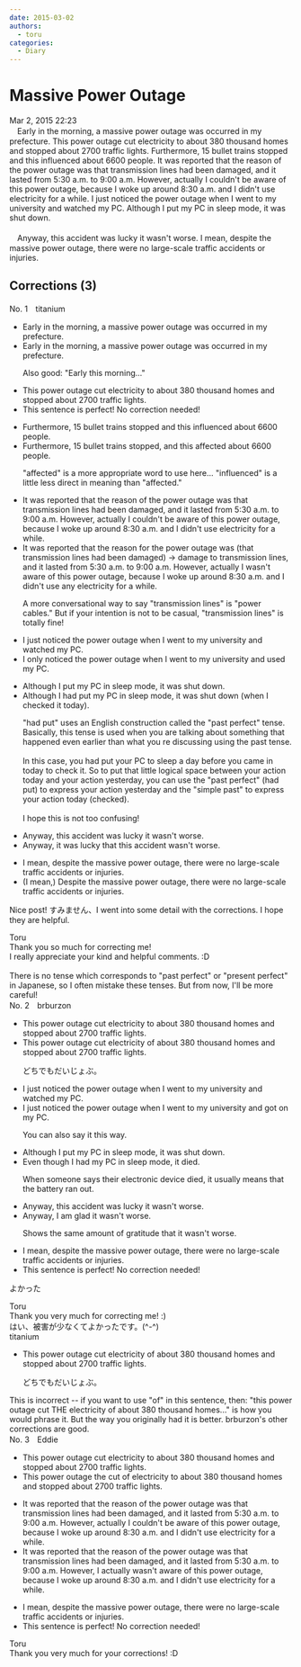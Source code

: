 ```yaml
---
date: 2015-03-02
authors:
  - toru
categories:
  - Diary
---
```


<h1 id="subject_show">Massive Power Outage</h1>
<div class="date">Mar 2, 2015 22:23</div>
<div id="post"><div id="body_show_ori">
　Early in the morning, a massive power outage was occurred in my prefecture. This power outage cut electricity to about 380 thousand homes and stopped about 2700 traffic lights. Furthermore, 15 bullet trains stopped and this influenced about 6600 people. It was reported that the reason of the power outage was that transmission lines had been damaged, and it lasted from 5:30 a.m. to 9:00 a.m. However, actually I couldn't be aware of this power outage, because I woke up around 8:30 a.m. and I didn't use electricity for a while. I just noticed the power outage when I went to my university and watched my PC. Although I put my PC in sleep mode, it was shut down.<br/><br/>　Anyway, this accident was lucky it wasn't worse. I mean, despite the massive power outage, there were no large-scale traffic accidents or injuries.
</div></div>

<!-- more -->


## Corrections (3)
<div id="block"><div class="first_name"> No. 1　<span class="just_name">titanium</span></div><div id="block2">
<ul class="correction_field">
<li class="incorrect">Early in the morning, a massive power outage was occurred in my prefecture.</li>
<li class="corrected correct">
Early in the morning, a massive power outage <span class="sline"><span class="f_red">was</span></span> occurred in my prefecture.
<p class="correction_comment">Also good: "Early this morning..."</p>
</li>
</ul>
<ul class="correction_field">
<li class="incorrect">This power outage cut electricity to about 380 thousand homes and stopped about 2700 traffic lights.</li>
<li class="corrected perfect">This sentence is perfect! No correction needed!</li>
</ul>
<ul class="correction_field">
<li class="incorrect">Furthermore, 15 bullet trains stopped and this influenced about 6600 people.</li>
<li class="corrected correct">
Furthermore, 15 bullet trains stopped<span class="f_blue">,</span> and this <span class="f_blue">affected</span> about 6600 people.
<p class="correction_comment">"affected" is a more appropriate word to use here... "influenced" is a little less direct in meaning than "affected."</p>
</li>
</ul>
<ul class="correction_field">
<li class="incorrect">It was reported that the reason of the power outage was that transmission lines had been damaged, and it lasted from 5:30 a.m. to 9:00 a.m. However, actually I couldn't be aware of this power outage, because I woke up around 8:30 a.m. and I didn't use electricity for a while.</li>
<li class="corrected correct">
It was reported that the reason <span class="f_red">for</span> the power outage was <span class="f_blue">(</span><span class="f_gray">that transmission lines had been damaged</span><span class="f_blue">) -&gt; damage to transmission lines</span>, and it lasted from 5:30 a.m. to 9:00 a.m. However, actually I <span class="f_red">wasn't</span> aware <span class="f_red">of</span> this power outage, because I woke up around 8:30 a.m. and I didn't use <span class="f_blue">any </span>electricity for a while.
<p class="correction_comment">A more conversational way to say "transmission lines" is "power cables." But if your intention is not to be casual, "transmission lines" is totally fine!</p>
</li>
</ul>
<ul class="correction_field">
<li class="incorrect">I just noticed the power outage when I went to my university and watched my PC.</li>
<li class="corrected correct">
I <span class="f_blue">only</span> noticed the power outage when I went to my university and <span class="f_blue">used</span> my PC.
</li>
</ul>
<ul class="correction_field">
<li class="incorrect">Although I put my PC in sleep mode, it was shut down.</li>
<li class="corrected correct">
Although I <span class="f_blue">had</span> put my PC in sleep mode, it was shut down <span class="f_blue">(when I checked it today)</span>.
<p class="correction_comment">"had put" uses an English construction called the "past perfect" tense. Basically, this tense is used when you are talking about something that happened even earlier than what you re discussing using the past tense.<br/><br/>In this case, you had put your PC to sleep a day before you came in today to check it. So to put that little logical space between your action today and your action yesterday, you can use the "past perfect" (had put) to express your action yesterday and the "simple past" to express your action today (checked).<br/><br/>I hope this is not too confusing!</p>
</li>
</ul>
<ul class="correction_field">
<li class="incorrect">Anyway, this accident was lucky it wasn't worse.</li>
<li class="corrected correct">
Anyway, <span class="f_blue">it was lucky that this</span> accident wasn't worse.
</li>
</ul>
<ul class="correction_field">
<li class="incorrect">I mean, despite the massive power outage, there were no large-scale traffic accidents or injuries.</li>
<li class="corrected correct">
<span class="f_gray">(I mean,)</span> <span class="f_blue">D</span>espite the massive power outage, there were no large-scale traffic accidents or injuries.
</li>
</ul>
<p class="comment_small">
 Nice post! すみません、I went into some detail with the corrections. I hope they are helpful.
</p>

</div><div class="name"><span class="just_name">Toru</span><br>
Thank you so much for correcting me!<br/>I really appreciate your kind and helpful comments. :D<br/><br/>There is no tense which corresponds to "past perfect" or "present perfect" in Japanese, so I often mistake these tenses. But from now, I'll be more careful!
</div>
</div>
<div id="block"><div class="first_name"> No. 2　<span class="just_name">brburzon</span></div><div id="block2">
<ul class="correction_field">
<li class="incorrect">This power outage cut electricity to about 380 thousand homes and stopped about 2700 traffic lights.</li>
<li class="corrected correct">
This power outage cut electricity <span class="f_blue">of</span> about 380 thousand homes and stopped about 2700 traffic lights.
<p class="correction_comment">どちでもだいじょぶ。</p>
</li>
</ul>
<ul class="correction_field">
<li class="incorrect">I just noticed the power outage when I went to my university and watched my PC.</li>
<li class="corrected correct">
I <span class="sline">just</span> noticed the power outage when I went to my university and got on my PC.
<p class="correction_comment">You can also say it this way.</p>
</li>
</ul>
<ul class="correction_field">
<li class="incorrect">Although I put my PC in sleep mode, it was shut down.</li>
<li class="corrected correct">
Even though I had my PC in sleep mode, it died.
<p class="correction_comment">When someone says their electronic device died, it usually means that the battery ran out.</p>
</li>
</ul>
<ul class="correction_field">
<li class="incorrect">Anyway, this accident was lucky it wasn't worse.</li>
<li class="corrected correct">
Anyway, I am glad it wasn't worse.
<p class="correction_comment">Shows the same amount of gratitude that it wasn't worse.</p>
</li>
</ul>
<ul class="correction_field">
<li class="incorrect">I mean, despite the massive power outage, there were no large-scale traffic accidents or injuries.</li>
<li class="corrected perfect">This sentence is perfect! No correction needed!</li>
</ul>
<p class="comment_small">
 よかった
</p>

</div><div class="name"><span class="just_name">Toru</span><br>
Thank you very much for correcting me! :)<br/>はい、被害が少なくてよかったです。(^-^)
</div>
<div class="name"><span class="just_name">titanium</span><br><div class="quote_field"><ul class="correction_field">
<li class="corrected correct">
This power outage cut electricity <span class="f_blue">of</span> about 380 thousand homes and stopped about 2700 traffic lights.
<p class="correction_comment">
どちでもだいじょぶ。
</p>
</li>
</ul></div>
This is incorrect -- if you want to use "of" in this sentence, then: "this power outage cut THE electricity of about 380 thousand homes..." is how you would phrase it. But the way you originally had it is better. brburzon's other corrections are good.
</div>
</div>
<div id="block"><div class="first_name"> No. 3　<span class="just_name">Eddie</span></div><div id="block2">
<ul class="correction_field">
<li class="incorrect">This power outage cut electricity to about 380 thousand homes and stopped about 2700 traffic lights.</li>
<li class="corrected correct">
This power outage <span class="f_blue">the</span> cut <span class="f_red">of</span> electricity to about 380 thousand homes and stopped about 2700 traffic lights.
</li>
</ul>
<ul class="correction_field">
<li class="incorrect">It was reported that the reason of the power outage was that transmission lines had been damaged, and it lasted from 5:30 a.m. to 9:00 a.m. However, actually I couldn't be aware of this power outage, because I woke up around 8:30 a.m. and I didn't use electricity for a while.</li>
<li class="corrected correct">
It was reported that the reason of the power outage was that transmission lines had been damaged, and it lasted from 5:30 a.m. to 9:00 a.m. However, I <span class="f_blue">actually </span><span class="f_red">wasn't </span>aware of this power outage<span class="sline">,</span> because I woke up around 8:30 a.m. and I didn't use electricity for a while.
</li>
</ul>
<ul class="correction_field">
<li class="incorrect">I mean, despite the massive power outage, there were no large-scale traffic accidents or injuries.</li>
<li class="corrected perfect">This sentence is perfect! No correction needed!</li>
</ul>
</div><div class="name"><span class="just_name">Toru</span><br>
Thank you very much for your corrections! :D
</div>
</div>
